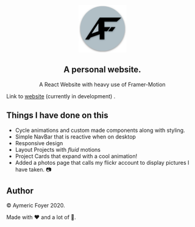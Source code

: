 
  <p align="center">
    <a href="https://afoyer.github.io/portfolio" target="_blank"><img  width="125" height="125" src="https://raw.githubusercontent.com/afoyer/portfolio/master/public/logo512.png"></a>
  </a>
<h2 align="center">
  <strong>A personal website.</strong>
</h2>
<p align="center">
  A React Website with heavy use of Framer-Motion
</p>

Link to [website](https://afoyer.github.io/portfolio) (currently in development) .
## Things I have done on this

-   Cycle animations and custom made components along with styling.
-   Simple NavBar that is reactive when on desktop
-   Responsive design
-   Layout Projects with *fluid* motions
-   Project Cards that expand with a cool animation! 
-   Added a photos page that calls my flickr account to display pictures I have taken. :camera:





## Author

&copy; Aymeric Foyer 2020.

Made with :heart: and a lot of :musical_note:.

